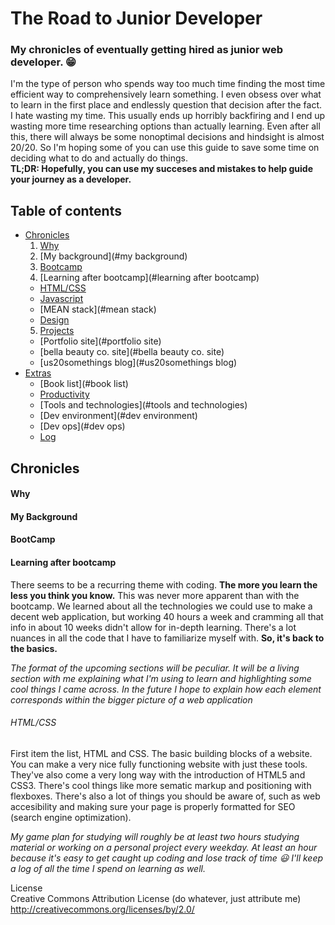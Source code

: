 # The Road to Junior Developer
### My chronicles of eventually getting hired as junior web developer. :grin:

I'm the type of person who spends way too much time finding the most time efficient way to comprehensively learn something. I even obsess over what to learn in the first place and endlessly question that decision after the fact. I hate wasting my time. This usually ends up horribly backfiring and I end up wasting more time researching options than actually learning. Even after all this, there will always be some nonoptimal decisions and hindsight is almost 20/20. So I'm hoping some of you can use this guide to save some time on deciding what to do and actually do things.   
__TL;DR: Hopefully, you can use my succeses and mistakes to help guide your journey as a developer.__

## Table of contents

- [Chronicles](#chronicles)
  1. [Why](#why)
  2. [My background](#my background)
  3. [Bootcamp](#bootcamp)
  4. [Learning after bootcamp](#learning after bootcamp)
    - [HTML/CSS](##html/css)
    - [Javascript](#javascript)
    - [MEAN stack](#mean stack)
    - [Design](#design)
  5. [Projects](#projects)
    - [Portfolio site](#portfolio site)
    - [bella beauty co. site](#bella beauty co. site)
    - [us20somethings blog](#us20somethings blog)
- [Extras](#extras)
  - [Book list](#book list)
  - [Productivity](#productivity)
  - [Tools and technologies](#tools and technologies)
  - [Dev environment](#dev environment)
  - [Dev ops](#dev ops)
  - [Log](#log) 

## Chronicles
#### Why
#### My Background
#### BootCamp
#### Learning after bootcamp

There seems to be a recurring theme with coding. __The more you learn the less you think you know.__ This was never more apparent than with the bootcamp. We learned about all the technologies we could use to make a decent web application, but working 40 hours a week and cramming all that info in about 10 weeks didn't allow for in-depth learning. There's a lot nuances in all the code that I have to familiarize myself with. __So, it's back to the basics.__ 

*The format of the upcoming sections will be peculiar. It will be a living section with me explaining what I'm using to learn and highlighting some cool things I came across. In the future I hope to explain how each element corresponds within the bigger picture of a web application*

###### HTML/CSS

First item the list, HTML and CSS. The basic building blocks of a website. You can make a very nice fully functioning website with just these tools. They've also come a very long way with the introduction of HTML5 and CSS3. There's cool things like more sematic markup and positioning with flexboxes. There's also a lot of things you should be aware of, such as web accesibility and making sure your page is properly formatted for SEO (search engine optimization). 

*My game plan for studying will roughly be at least two hours studying material or working on a personal project every weekday. At least an hour because it's easy to get caught up coding and lose track of time :smiley: I'll keep a log of all the time I spend on learning as well.*




License  
Creative Commons Attribution License (do whatever, just attribute me) http://creativecommons.org/licenses/by/2.0/
